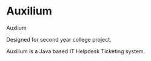 Auxilium
========

Auxlium

Designed for second year college project.

Auxilium is a Java based IT Helpdesk Ticketing system.



